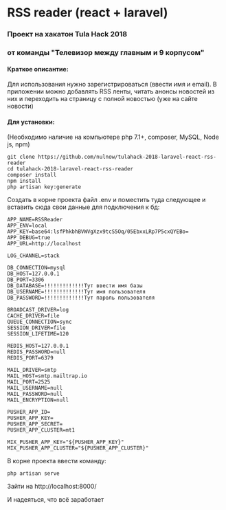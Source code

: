 
# RSS reader (react + laravel)
### Проект на хакатон Tula Hack 2018
### от команды "Телевизор между главным и 9 корпусом"


#### Краткое описантие:

Для использования нужно зарегистрироваться (ввести имя и email).
В приложении можно добавлять RSS ленты, читать анонсы новостей из них и переходить на страницу с полной новостью
(уже на сайте новости)

#### Для установки:
(Необходимо наличие на компьютере php 7.1+, composer, MySQL, Node js, npm)
```
git clone https://github.com/nulnow/tulahack-2018-laravel-react-rss-reader
cd tulahack-2018-laravel-react-rss-reader
composer install
npm install
php artisan key:generate
```

Создать в корне проекта файл .env и поместить туда следующее
и вставить сюда свои данные для подключения к бд:

```
APP_NAME=RSSReader
APP_ENV=local
APP_KEY=base64:lsfPhkbhBVWVgXzx9tcS5Oq/05EbxxLRp7P5cxQYEBo=
APP_DEBUG=true
APP_URL=http://localhost

LOG_CHANNEL=stack

DB_CONNECTION=mysql
DB_HOST=127.0.0.1
DB_PORT=3306
DB_DATABASE=!!!!!!!!!!!!!Тут ввести имя базы
DB_USERNAME=!!!!!!!!!!!!!Тут имя пользователя
DB_PASSWORD=!!!!!!!!!!!!!Тут пароль пользователя

BROADCAST_DRIVER=log
CACHE_DRIVER=file
QUEUE_CONNECTION=sync
SESSION_DRIVER=file
SESSION_LIFETIME=120

REDIS_HOST=127.0.0.1
REDIS_PASSWORD=null
REDIS_PORT=6379

MAIL_DRIVER=smtp
MAIL_HOST=smtp.mailtrap.io
MAIL_PORT=2525
MAIL_USERNAME=null
MAIL_PASSWORD=null
MAIL_ENCRYPTION=null

PUSHER_APP_ID=
PUSHER_APP_KEY=
PUSHER_APP_SECRET=
PUSHER_APP_CLUSTER=mt1

MIX_PUSHER_APP_KEY="${PUSHER_APP_KEY}"
MIX_PUSHER_APP_CLUSTER="${PUSHER_APP_CLUSTER}"
```

В корне проекта ввести команду:


```
php artisan serve
```

Зайти на http://localhost:8000/

И надеяться, что всё заработает